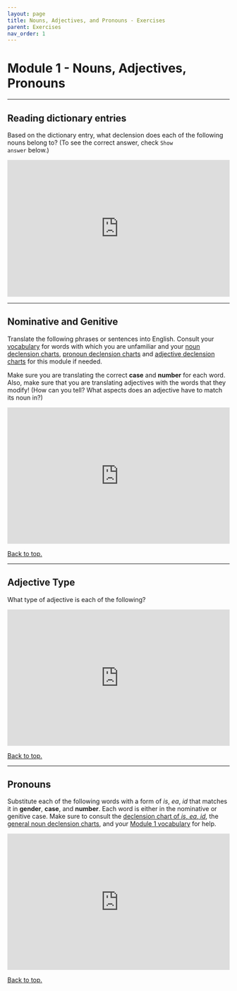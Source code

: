 ```yaml
---
layout: page
title: Nouns, Adjectives, and Pronouns - Exercises
parent: Exercises
nav_order: 1
---
```


# Module 1 - Nouns, Adjectives, Pronouns

***

## Reading dictionary entries


Based on the dictionary entry, what declension does each of the following nouns belong to?
(To see the correct answer, check <code>Show answer</code> below.)


<iframe width="100%" height="310" frameborder="0"
  src="https://observablehq.com/embed/@l3/identify-the-declension?cell=viewof+q&cell=dictionary&cell=answer1&cell=viewof+showAnswer&cell=css"></iframe>


***

## Nominative and Genitive

Translate the following phrases or sentences into English. Consult your [vocabulary](#) for words with which you are unfamiliar and your [noun declension charts](../../reference/nouns-paradigms/), [pronoun declension charts](../../reference/pronouns-paradigms/) and [adjective declension charts](../../reference/adjectives-paradigms/) for this module if needed.

Make sure you are translating the correct **case** and **number** for each word. Also, make sure that you are translating adjectives with the words that they modify! (How can you tell? What aspects does an adjective have to match its noun in?)


<iframe width="100%" height="309" frameborder="0"
  src="https://observablehq.com/embed/@l3/practice-with-nominative-and-genitive?cell=viewof+q&cell=question&cell=answer1&cell=viewof+showAnswer&cell=css"></iframe>




[Back to top.](#top)

***

## Adjective Type

What type of adjective is each of the following?

<iframe width="100%" height="309" frameborder="0"
  src="https://observablehq.com/embed/@l3/identify-adjective-type?cell=viewof+q&cell=dictionary&cell=answer1&cell=viewof+showAnswer&cell=css"></iframe>


[Back to top.](#top)

***

## Pronouns

Substitute each of the following words with a form of *is*, *ea*, *id* that matches it in **gender**, **case**, and **number**. Each word is either in the nominative or genitive case. Make sure to consult the [declension chart of *is*, *ea*, *id*](../../reference/pronouns-paradigms#is-ea-id---he-she-it-they-3rd-person), the [general noun declension charts](../../reference/nouns-paradigms/), and your [Module 1 vocabulary](#) for help.

<iframe width="100%" height="309" frameborder="0"
  src="https://observablehq.com/embed/@l3/pronouns?cell=viewof+q&cell=noun&cell=answer1&cell=viewof+showAnswer&cell=css"></iframe>

[Back to top.](#top)
